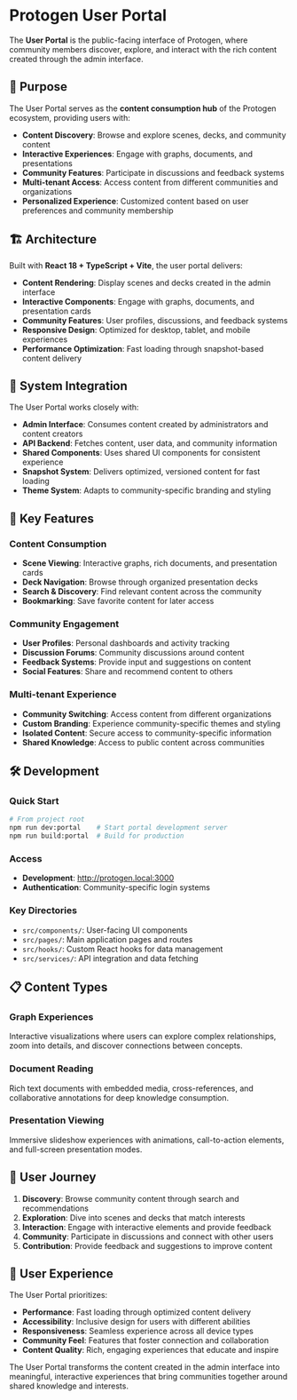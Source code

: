 # Protogen User Portal

The **User Portal** is the public-facing interface of Protogen, where community members discover, explore, and interact with the rich content created through the admin interface.

## 🎯 Purpose

The User Portal serves as the **content consumption hub** of the Protogen ecosystem, providing users with:

- **Content Discovery**: Browse and explore scenes, decks, and community content
- **Interactive Experiences**: Engage with graphs, documents, and presentations
- **Community Features**: Participate in discussions and feedback systems
- **Multi-tenant Access**: Access content from different communities and organizations
- **Personalized Experience**: Customized content based on user preferences and community membership

## 🏗️ Architecture

Built with **React 18 + TypeScript + Vite**, the user portal delivers:

- **Content Rendering**: Display scenes and decks created in the admin interface
- **Interactive Components**: Engage with graphs, documents, and presentation cards
- **Community Features**: User profiles, discussions, and feedback systems
- **Responsive Design**: Optimized for desktop, tablet, and mobile experiences
- **Performance Optimization**: Fast loading through snapshot-based content delivery

## 🔗 System Integration

The User Portal works closely with:

- **Admin Interface**: Consumes content created by administrators and content creators
- **API Backend**: Fetches content, user data, and community information
- **Shared Components**: Uses shared UI components for consistent experience
- **Snapshot System**: Delivers optimized, versioned content for fast loading
- **Theme System**: Adapts to community-specific branding and styling

## 🚀 Key Features

### Content Consumption
- **Scene Viewing**: Interactive graphs, rich documents, and presentation cards
- **Deck Navigation**: Browse through organized presentation decks
- **Search & Discovery**: Find relevant content across the community
- **Bookmarking**: Save favorite content for later access

### Community Engagement
- **User Profiles**: Personal dashboards and activity tracking
- **Discussion Forums**: Community discussions around content
- **Feedback Systems**: Provide input and suggestions on content
- **Social Features**: Share and recommend content to others

### Multi-tenant Experience
- **Community Switching**: Access content from different organizations
- **Custom Branding**: Experience community-specific themes and styling
- **Isolated Content**: Secure access to community-specific information
- **Shared Knowledge**: Access to public content across communities

## 🛠️ Development

### Quick Start
```bash
# From project root
npm run dev:portal    # Start portal development server
npm run build:portal  # Build for production
```

### Access
- **Development**: http://protogen.local:3000
- **Authentication**: Community-specific login systems

### Key Directories
- `src/components/`: User-facing UI components
- `src/pages/`: Main application pages and routes
- `src/hooks/`: Custom React hooks for data management
- `src/services/`: API integration and data fetching

## 📋 Content Types

### Graph Experiences
Interactive visualizations where users can explore complex relationships, zoom into details, and discover connections between concepts.

### Document Reading
Rich text documents with embedded media, cross-references, and collaborative annotations for deep knowledge consumption.

### Presentation Viewing
Immersive slideshow experiences with animations, call-to-action elements, and full-screen presentation modes.

## 🔄 User Journey

1. **Discovery**: Browse community content through search and recommendations
2. **Exploration**: Dive into scenes and decks that match interests
3. **Interaction**: Engage with interactive elements and provide feedback
4. **Community**: Participate in discussions and connect with other users
5. **Contribution**: Provide feedback and suggestions to improve content

## 🎨 User Experience

The User Portal prioritizes:

- **Performance**: Fast loading through optimized content delivery
- **Accessibility**: Inclusive design for users with different abilities
- **Responsiveness**: Seamless experience across all device types
- **Community Feel**: Features that foster connection and collaboration
- **Content Quality**: Rich, engaging experiences that educate and inspire

The User Portal transforms the content created in the admin interface into meaningful, interactive experiences that bring communities together around shared knowledge and interests.